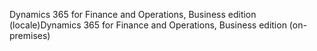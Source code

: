 <span data-ttu-id="88aa8-101">Dynamics 365 for Finance and Operations, Business edition (locale)</span><span class="sxs-lookup"><span data-stu-id="88aa8-101">Dynamics 365 for Finance and Operations, Business edition (on-premises)</span></span>
